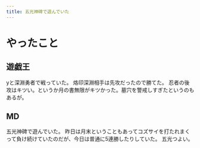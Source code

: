 ```yaml
---
title: 五光神碑で遊んでいた
---
```


# やったこと

## 遊戯王

yと深淵勇者で戦っていた。
烙印深淵相手は先攻だったので勝てた。
忍者の後攻はキツい。というか月の書無限がキツかった。墓穴を警戒しすぎたというのもあるが。

## MD

五光神碑で遊んでいた。
昨日は月末ということもあってコズサイを打たれまくって負け続けていたのだが、今日は普通に5連勝したりしていた。
五光つよい。
